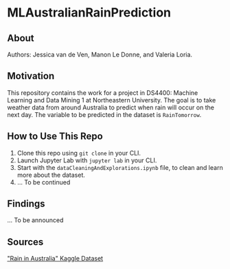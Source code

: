 # MLAustralianRainPrediction

## About
Authors: Jessica van de Ven, Manon Le Donne, and Valeria Loria. 

## Motivation
This repository contains the work for a project in DS4400: Machine Learning and Data Mining 1 at Northeastern University. The goal is to take weather data from around Australia to predict when rain will occur on the next day. The variable to be predicted in the dataset is `RainTomorrow`.

## How to Use This Repo
1. Clone this repo using `git clone` in your CLI.
2. Launch Jupyter Lab with `jupyter lab` in your CLI.
3. Start with the `dataCleaningAndExplorations.ipynb` file, to clean and learn more about the dataset.
4. ... To be continued

## Findings
... To be announced

## Sources
["Rain in Australia" Kaggle Dataset](https://www.kaggle.com/datasets/jsphyg/weather-dataset-rattle-package?resource=download)